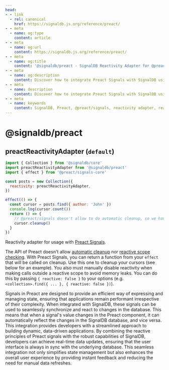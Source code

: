 ```yaml
---
head:
- - link
  - rel: canonical
    href: https://signaldb.js.org/reference/preact/
- - meta
  - name: og:type
    content: article
- - meta
  - name: og:url
    content: https://signaldb.js.org/reference/preact/
- - meta
  - name: og:title
    content: '@signaldb/preact - SignalDB Reactivity Adapter for @preact/signals'
- - meta
  - name: og:description
    content: Discover how to integrate Preact Signals with SignalDB using the reactivity adapter for seamless reactive database integration.
- - meta
  - name: description
    content: Discover how to integrate Preact Signals with SignalDB using the reactivity adapter for seamless reactive database integration.
- - meta
  - name: keywords
    content: SignalDB, Preact, @preact/signals, reactivity adapter, real-time updates, JavaScript, state management, Preact integration, SignalDB plugin, data synchronization
---
```

# @signaldb/preact

## preactReactivityAdapter (`default`)

```js
import { Collection } from '@signaldb/core'
import preactReactivityAdapter from '@signaldb/preact'
import { effect } from '@preact/signals-core'

const posts = new Collection({
  reactivity: preactReactivityAdapter,
})

effect(() => {
  const cursor = posts.find({ author: 'John' })
  console.log(cursor.count())
  return () => {
    // @preact/signals doesn't allow to do automatic cleanup, so we have to do it ourself
    cursor.cleanup()
  }
})
```

Reactivity adapter for usage with [Preact Signals](https://preactjs.com/blog/introducing-signals/).

The API of Preact doesn't allow [automatic cleanup](/reference/core/createreactivityadapter/#ondispose-callback-void-dependency-dependency-optional) nor [reactive scope checking](/reference/core/createreactivityadapter/#isinscope-dependency-dependency-boolean-optional).
With Preact Signals, you can return a function from your `effect` that will be called on cleanup. Use this one to cleanup your cursors (see below for an example).
You also must manually disable reactivity when making calls outside a reactive scope to avoid memory leaks. You can do this by passing `{ reactive: false }` to your options (e.g. `<collection>.find({ ... }, { reactive: false })`).

Signals in Preact are designed to provide an efficient way of expressing and managing state, ensuring that applications remain performant irrespective of their complexity. When integrated with SignalDB, these signals can be used to seamlessly synchronize and react to changes in the database. This means that when a signal's value changes in the Preact component, it can automatically reflect the changes in the SignalDB database, and vice versa. This integration provides developers with a streamlined approach to building dynamic, data-driven applications. By combining the reactive principles of Preact signals with the robust capabilities of SignalDB, developers can achieve real-time data updates, ensuring that the user interface is always in sync with the underlying database. This seamless integration not only simplifies state management but also enhances the overall user experience by providing instant feedback and reducing the need for manual data refreshes.
